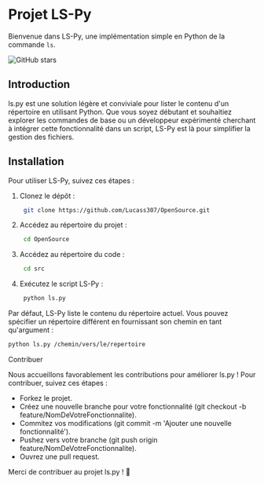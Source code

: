 # Projet LS-Py

Bienvenue dans LS-Py, une implémentation simple en Python de la commande `ls`.

![GitHub stars](https://img.shields.io/github/stars/Lucass307/OpenSource?style=social)

## Introduction

ls.py est une solution légère et conviviale pour lister le contenu d'un répertoire en utilisant Python. Que vous soyez débutant et souhaitiez explorer les commandes de base ou un développeur expérimenté cherchant à intégrer cette fonctionnalité dans un script, LS-Py est là pour simplifier la gestion des fichiers.

## Installation

Pour utiliser LS-Py, suivez ces étapes :

1. Clonez le dépôt :
   ```bash
    git clone https://github.com/Lucass307/OpenSource.git
    ```
3. Accédez au répertoire du projet :
   ```bash
    cd OpenSource
   ```
4. Accédez au répertoire du code :
   ```bash
    cd src
   ```
5. Exécutez le script LS-Py :
   ```bash
    python ls.py
   ```
Par défaut, LS-Py liste le contenu du répertoire actuel. Vous pouvez spécifier un répertoire différent en fournissant son chemin en tant qu'argument :

```bash
python ls.py /chemin/vers/le/repertoire
```

Contribuer

Nous accueillons favorablement les contributions pour améliorer ls.py ! Pour contribuer, suivez ces étapes :

- Forkez le projet.
- Créez une nouvelle branche pour votre fonctionnalité (git checkout -b feature/NomDeVotreFonctionnalite).
- Commitez vos modifications (git commit -m 'Ajouter une nouvelle fonctionnalité').
- Pushez vers votre branche (git push origin feature/NomDeVotreFonctionnalite).
- Ouvrez une pull request.

Merci de contribuer au projet ls.py ! 🚀
